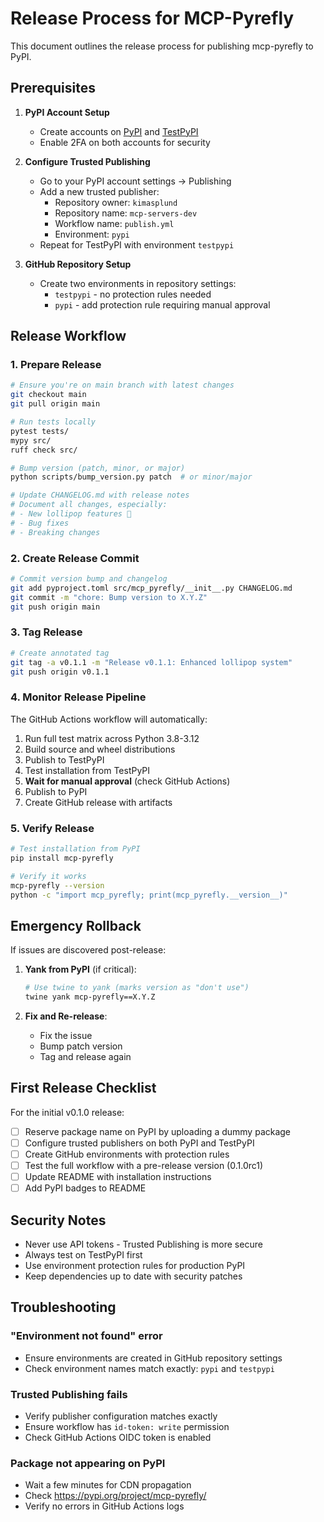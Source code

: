 # Release Process for MCP-Pyrefly

This document outlines the release process for publishing mcp-pyrefly to PyPI.

## Prerequisites

1. **PyPI Account Setup**
   - Create accounts on [PyPI](https://pypi.org) and [TestPyPI](https://test.pypi.org)
   - Enable 2FA on both accounts for security

2. **Configure Trusted Publishing**
   - Go to your PyPI account settings → Publishing
   - Add a new trusted publisher:
     - Repository owner: `kimasplund`
     - Repository name: `mcp-servers-dev`
     - Workflow name: `publish.yml`
     - Environment: `pypi`
   - Repeat for TestPyPI with environment `testpypi`

3. **GitHub Repository Setup**
   - Create two environments in repository settings:
     - `testpypi` - no protection rules needed
     - `pypi` - add protection rule requiring manual approval

## Release Workflow

### 1. Prepare Release

```bash
# Ensure you're on main branch with latest changes
git checkout main
git pull origin main

# Run tests locally
pytest tests/
mypy src/
ruff check src/

# Bump version (patch, minor, or major)
python scripts/bump_version.py patch  # or minor/major

# Update CHANGELOG.md with release notes
# Document all changes, especially:
# - New lollipop features 🍭
# - Bug fixes
# - Breaking changes
```

### 2. Create Release Commit

```bash
# Commit version bump and changelog
git add pyproject.toml src/mcp_pyrefly/__init__.py CHANGELOG.md
git commit -m "chore: Bump version to X.Y.Z"
git push origin main
```

### 3. Tag Release

```bash
# Create annotated tag
git tag -a v0.1.1 -m "Release v0.1.1: Enhanced lollipop system"
git push origin v0.1.1
```

### 4. Monitor Release Pipeline

The GitHub Actions workflow will automatically:
1. Run full test matrix across Python 3.8-3.12
2. Build source and wheel distributions
3. Publish to TestPyPI
4. Test installation from TestPyPI
5. **Wait for manual approval** (check GitHub Actions)
6. Publish to PyPI
7. Create GitHub release with artifacts

### 5. Verify Release

```bash
# Test installation from PyPI
pip install mcp-pyrefly

# Verify it works
mcp-pyrefly --version
python -c "import mcp_pyrefly; print(mcp_pyrefly.__version__)"
```

## Emergency Rollback

If issues are discovered post-release:

1. **Yank from PyPI** (if critical):
   ```bash
   # Use twine to yank (marks version as "don't use")
   twine yank mcp-pyrefly==X.Y.Z
   ```

2. **Fix and Re-release**:
   - Fix the issue
   - Bump patch version
   - Tag and release again

## First Release Checklist

For the initial v0.1.0 release:

- [ ] Reserve package name on PyPI by uploading a dummy package
- [ ] Configure trusted publishers on both PyPI and TestPyPI
- [ ] Create GitHub environments with protection rules
- [ ] Test the full workflow with a pre-release version (0.1.0rc1)
- [ ] Update README with installation instructions
- [ ] Add PyPI badges to README

## Security Notes

- Never use API tokens - Trusted Publishing is more secure
- Always test on TestPyPI first
- Use environment protection rules for production PyPI
- Keep dependencies up to date with security patches

## Troubleshooting

### "Environment not found" error
- Ensure environments are created in GitHub repository settings
- Check environment names match exactly: `pypi` and `testpypi`

### Trusted Publishing fails
- Verify publisher configuration matches exactly
- Ensure workflow has `id-token: write` permission
- Check GitHub Actions OIDC token is enabled

### Package not appearing on PyPI
- Wait a few minutes for CDN propagation
- Check https://pypi.org/project/mcp-pyrefly/
- Verify no errors in GitHub Actions logs